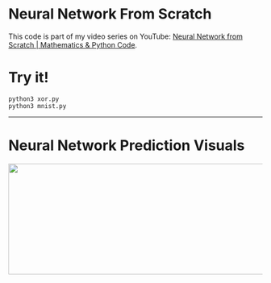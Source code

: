 # Neural Network From Scratch

This code is part of my video series on YouTube: [Neural Network from Scratch | Mathematics & Python Code](https://youtube.com/playlist?list=PLQ4osgQ7WN6PGnvt6tzLAVAEMsL3LBqpm).

# Try it!

```
python3 xor.py
python3 mnist.py
```

---
# Neural Network Prediction Visuals
<img src="https://i.imgur.com/1uT239s.pn" width="600" height="220">
